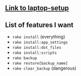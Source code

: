 ## [Link to laptop-setup](https://gist.github.com/b23f5a07bfa2182a9320bb3073ee43cf)

## List of features I want
* `rake install` (everything)
* `rake install:app_settings`
* `rake install:dot_files`
* `rake install:scripts`
* `rake backup`
* `rake restore[backup_name]`
* `rake clear_backup` (dangerous)
